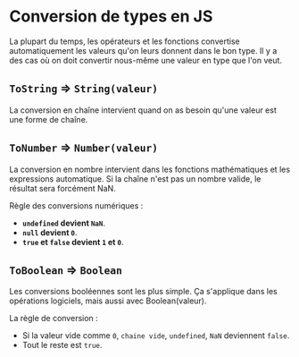 # Conversion de types en JS

La plupart du temps, les opérateurs et les fonctions convertise automatiquement les valeurs qu'on leurs donnent dans le bon type. Il y a des cas où on doit convertir nous-même une valeur en type que l'on veut.

## `ToString` => `String(valeur)`

La conversion en chaîne intervient quand on as besoin qu'une valeur est une forme de chaîne.

## `ToNumber` => `Number(valeur)`

La conversion en nombre intervient dans les fonctions mathématiques et les expressions automatique. Si la chaîne n'est pas un nombre valide, le résultat sera forcément NaN.

Règle des conversions numériques :
- **`undefined` devient `NaN`**.
- **`null` devient `0`**.
- **`true` et `false` devient `1` et `0`**.

## `ToBoolean` => `Boolean`

Les conversions booléennes sont les plus simple. Ça s'applique dans les opérations logiciels, mais aussi avec Boolean(valeur).

La règle de conversion :
- Si la valeur vide comme `0`, `chaine vide`, `undefined`, `NaN` deviennent `false`.
- Tout le reste est `true`.
